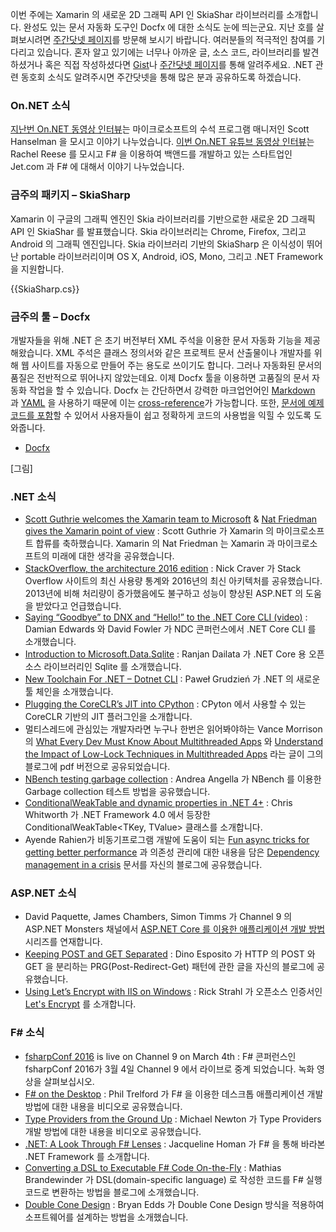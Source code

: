 이번 주에는 Xamarin 의 새로운 2D 그래픽 API 인 SkiaShar 라이브러리를 소개합니다. 완성도 있는 문서 자동화 도구인 Docfx 에 대한 소식도 눈에 띄는군요. 지난 호를 살펴보시려면 [주간닷넷 페이지](https://www.facebook.com/jugan.net/)를 방문해 보시기 바랍니다. 여러분들의 적극적인 참여를 기다리고 있습니다. 혼자 알고 있기에는 너무나 아까운 글, 소스 코드, 라이브러리를 발견하셨거나 혹은 직접 작성하셨다면 [Gist](https://gist.github.com/options/e9fc443b8c882157fe4a)나 [주간닷넷 페이지](https://www.facebook.com/jugan.net/)를 통해 알려주세요. .NET 관련 동호회 소식도 알려주시면 주간닷넷을 통해 많은 분과 공유하도록 하겠습니다.

### On.NET 소식
[지난번 On.NET 동영상 인터뷰](https://www.youtube.com/watch?v=5ZpDBr9MOos)는 마이크로소프트의 수석 프로그램 매니저인 Scott Hanselman 을 모시고 이야기 나누었습니다. [이번 On.NET 유튜브 동영상 인터뷰](https://www.youtube.com/watch?v=4DJWQP2Uxps)는 Rachel Reese 를 모시고 F# 을 이용하여 백앤드를 개발하고 있는 스타트업인 Jet.com 과 F# 에 대해서 이야기 나누었습니다.  

### 금주의 패키지 – SkiaSharp
Xamarin 이 구글의 그래픽 엔진인 Skia 라이브러리를 기반으로한 새로운 2D 그래픽 API 인 SkiaShar 를 발표했습니다. Skia 라이브러리는 Chrome, Firefox, 그리고 Android 의 그래픽 엔진입니다. Skia 라이브러리 기반의 SkiaSharp 은 이식성이 뛰어난 portable 라이브러리이며 OS X, Android, iOS, Mono, 그리고 .NET Framework 을 지원합니다.

<section>
{{SkiaSharp.cs}}<script src="https://gist.github.com/bleroy/c11d7cb37885d3ea39c1.js"></script>
</section>


### 금주의 툴 – Docfx
개발자들을 위해 .NET 은 초기 버전부터 XML 주석을 이용한 문서 자동화 기능을 제공해왔습니다. XML 주석은 클래스 정의서와 같은 프로젝트 문서 산출물이나 개발자를 위해 웹 사이트를 자동으로 만들어 주는 용도로 쓰이기도 합니다. 그러나 자동화된 문서의 품질은 전반적으로 뛰어나지 않았는데요. 이제 Docfx 툴을 이용하면 고품질의 문서 자동화 작업을 할 수 있습니다. Docfx 는 간단하면서 강력한 마크업언어인 [Markdown](http://dotnet.github.io/docfx/spec/docfx_flavored_markdown.html) 과 [YAML](http://dotnet.github.io/docfx/spec/metadata_format_spec.html#3-work-with-metadata-in-markdown-) 을 사용하기 때문에 이는 [cross-reference](http://dotnet.github.io/docfx/spec/docfx_flavored_markdown.html#cross-reference)가 가능합니다. 또한, [문서에 예제코드를 포함](http://dotnet.github.io/docfx/spec/docfx_flavored_markdown.html#code-snippet)할 수 있어서 사용자들이 쉽고 정확하게 코드의 사용법을 익힐 수 있도록 도와줍니다. 

* [Docfx](http://dotnet.github.io/docfx/) 

[그림]

### .NET 소식
* [Scott Guthrie welcomes the Xamarin team to Microsoft](https://weblogs.asp.net/scottgu/welcoming-the-xamarin-team-to-microsoft) & [Nat Friedman gives the Xamarin point of view](https://blog.xamarin.com/a-xamarin-microsoft-future) : Scott Guthrie 가 Xamarin 의 마이크로소프트 합류를 축하했습니다. Xamarin 의 Nat Friedman 는 Xamarin 과 마이크로소프트의 미래에 대한 생각을 공유했습니다.
* [StackOverflow, the architecture 2016 edition](http://nickcraver.com/blog/2016/02/17/stack-overflow-the-architecture-2016-edition/) : Nick Craver 가 Stack Overflow 사이트의 최신 사용량 통계와 2016년의 최신 아키텍처를 공유했습니다. 2013년에 비해 처리량이 증가했음에도 불구하고 성능이 향상된 ASP.NET 의 도움을 받았다고 언급했습니다.
* [Saying “Goodbye” to DNX and “Hello!” to the .NET Core CLI (video)](https://vimeo.com/153212604) : Damian Edwards 와 David Fowler 가 NDC 콘퍼런스에서 .NET Core CLI 를 소개했습니다. 
* [Introduction to Microsoft.Data.Sqlite](http://www.c-sharpcorner.com/UploadFile/ranjancse/net-co-introduction-to-microsoft-data-sqlite/) : Ranjan Dailata 가 .NET Core 용 오픈소스 라이브러리인 Sqlite 를 소개했습니다.
* [New Toolchain For .NET – Dotnet CLI](http://bleedingnedge.com/2016/02/04/new-toolchain-dotnet-cli/) : Paweł Grudzień 가 .NET 의 새로운 툴 체인을 소개했습니다. 
* [Plugging the CoreCLR’s JIT into CPython](https://github.com/Microsoft/Pyjion) : CPyton 에서 사용할 수 있는 CoreCLR 기반의 JIT 플러그인을 소개합니다.  
* 멀티스레드에 관심있는 개발자라면 누구나 한번은 읽어봐야하는 Vance Morrison 의 [What Every Dev Must Know About Multithreaded Apps](http://blogs.msdn.com/b/vancem/archive/2016/02/27/encode-presentation-what-every-dev-must-know-about-multithreaded-apps.aspx) 와 [Understand the Impact of Low-Lock Techniques in Multithreaded Apps](http://blogs.msdn.com/b/vancem/archive/2016/02/27/encore-presentation-understand-the-impact-of-low-lock-techniques-in-multithreaded-apps.aspx) 라는 글이 그의 블로그에 pdf 버전으로 공유되었습니다. 
* [NBench testing garbage collection](http://www.dotnetalgorithms.com/2016/02/nbench-testing-garbage-collection/) : Andrea Angella 가 NBench 를 이용한 Garbage collection 테스트 방법을 공유했습니다.
* [ConditionalWeakTable and dynamic properties in .NET 4+](https://www.simple-talk.com/blogs/2016/02/26/conditionalweaktable-and-dynamic-properties-in-net-4/) : Chris Whitworth 가 .NET Framework 4.0 에서 등장한 ConditionalWeakTable<TKey, TValue> 클래스를 소개합니다. 
* Ayende Rahien가 비동기프로그램 개발에 도움이 되는 [Fun async tricks for getting better performance](https://ayende.com/blog/173473/fun-async-tricks-for-getting-better-performance) 과 의존성 관리에 대한 내용을 담은 [Dependency management in a crisis](https://ayende.com/blog/173377/dependencies-management-in-a-crisis?Key=1d4d9b27-fc86-451d-bd4f-2da16b5cfad3) 문서를 자신의 블로그에 공유했습니다.

### ASP.NET 소식
* David Paquette, James Chambers, Simon Timms 가 Channel 9 의  ASP.NET Monsters 채널에서 [ASP.NET Core 를 이용한 애플리케이션 개발 방법](https://channel9.msdn.com/Series/aspnetmonsters?sort=recent#tab_sortBy_recent) 시리즈를 연재합니다.
* [Keeping POST and GET Separated](https://www.simple-talk.com/dotnet/asp.net/keeping-post-and-get-separated/) : Dino Esposito 가 HTTP 의 POST 와 GET 을 분리하는 PRG(Post-Redirect-Get) 패턴에 관한 글을 자신의 블로그에 공유했습니다.
* [Using Let’s Encrypt with IIS on Windows](http://weblog.west-wind.com/posts/2016/Feb/22/Using-Lets-Encrypt-with-IIS-on-Windows) : Rick Strahl 가 오픈소스 인증서인 [Let's Encrypt](https://letsencrypt.org/) 를 소개합니다. 

### F# 소식
* [fsharpConf 2016](http://fsharpconf.com/) is live on Channel 9 on March 4th : F# 콘퍼런스인 fsharpConf 2016가 3월 4일 Channel 9 에서 라이브로 중계 되었습니다. 녹화 영상을 살펴보십시오.
* [F# on the Desktop](https://www.youtube.com/watch?v=T8R-g_E1VFg) : Phil Trelford 가 F# 을 이용한 데스크톱 애플리케이션 개발 방법에 대한 내용을 비디오로 공유했습니다.
* [Type Providers from the Ground Up](https://www.youtube.com/watch?v=pXT0li6zxKQ) : Michael Newton 가 Type Providers 개발 방법에 대한 내용을 비디오로 공유했습니다.
* [.NET: A Look Through F# Lenses](https://www.pluralsight.com/blog/software-development/tutorial-f-sharp?utm_medium=affiliate&utm_source=314743) : Jacqueline Homan 가 F# 을 통해 바라본 .NET Framework 를 소개합니다. 
* [Converting a DSL to Executable F# Code On-the-Fly](http://brandewinder.com/2016/02/20/converting-dsl-to-fsharp-code-part-1/) : Mathias Brandewinder 가 DSL(domain-specific language) 로 작성한 코드를 F# 실행코드로 변환하는 방법을 블로그에 소개했습니다.
* [Double Cone Design](https://medium.com/@bryanedds/double-cone-design-ddc8e5f23432#.yekr1a8zw) : Bryan Edds 가 Double Cone Design 방식을 적용하여 소프트웨어를 설계하는 방법을 소개했습니다.  

